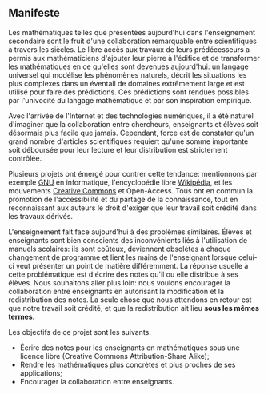 ## Manifeste

Les mathématiques telles que présentées aujourd'hui dans l'enseignement secondaire
sont le fruit d'une collaboration remarquable entre scientifiques à travers les siècles.
Le libre accès aux travaux de leurs prédécesseurs a permis aux mathématiciens
d'ajouter leur pierre à l'édifice
et de transformer les mathématiques en ce qu'elles sont devenues aujourd'hui:
un langage universel qui modélise les phénomènes naturels,
décrit les situations les plus complexes dans un éventail de domaines extrêmement large
et est utilisé pour faire des prédictions. 
Ces prédictions sont rendues possibles par l'univocité du langage mathématique et par son inspiration empirique.

Avec l'arrivée de l'Internet et des technologies numériques,
il a été naturel d'imaginer que la collaboration entre chercheurs, enseignants et élèves
soit désormais plus facile que jamais.
Cependant, force est de constater qu'un grand nombre d'articles scientifiques requiert
qu'une somme importante soit déboursée pour leur lecture
et leur distribution est strictement contrôlée.

Plusieurs projets ont émergé pour contrer cette tendance:
mentionnons par exemple [GNU](https://gnu.org) en informatique,
l'encyclopédie libre [Wikipédia](https://wikipedia.org),
et les mouvements [Creative Commons](https://creativecommons.org)
et Open-Access.
Tous ont en commun la promotion de l'accessibilité et du partage de la connaissance,
tout en reconnaissant aux auteurs le droit d'exiger
que leur travail soit crédité dans les travaux dérivés.

L'enseignement fait face aujourd'hui à des problèmes similaires.
Élèves et enseignants sont bien conscients des inconvénients liés à l'utilisation de manuels scolaires:
ils sont coûteux,
deviennent obsolètes à chaque changement de programme
et lient les mains de l'enseignant lorsque celui-ci veut présenter un point de matière différemment.
La réponse usuelle à cette problématique est d'écrire des notes qu'il ou elle distribue à ses élèves.
Nous souhaitons aller plus loin:
nous voulons encourager la collaboration entre enseignants
en autorisant la modification et la redistribution des notes.
La seule chose que nous attendons en retour est que notre travail soit crédité,
et que la redistribution ait lieu **sous les mêmes termes**.

Les objectifs de ce projet sont les suivants:

- Écrire des notes pour les enseignants en mathématiques sous une licence libre (Creative Commons Attribution-Share Alike);
- Rendre les mathématiques plus concrètes et plus proches de ses applications;
- Encourager la collaboration entre enseignants.
